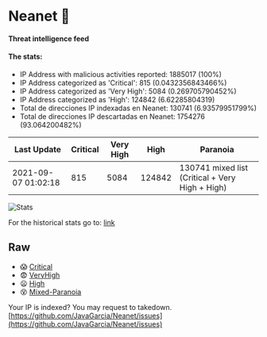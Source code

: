 # Neanet :hocho:
#### Threat intelligence feed
#### The stats:

- IP Address with malicious activities reported: 1885017 (100%)
- IP Address categorized as 'Critical':  815 (0.0432356843466%)
- IP Address categorized as 'Very High':  5084 (0.269705790452%)
- IP Address categorized as 'High':  124842 (6.62285804319)
- Total de direcciones IP indexadas en Neanet:  130741 (6.93579951799%)
- Total de direcciones IP descartadas en Neanet:  1754276 (93.064200482%)

| Last Update | Critical | Very High | High | Paranoia |
| --- | --- | --- | --- | --- |
| 2021-09-07 01:02:18 | 815 | 5084 | 124842 | 130741 mixed list (Critical + Very High + High)|

![Stats](https://docs.google.com/spreadsheets/d/e/2PACX-1vSnaNMIXVabIpDJjufMlzH7poXnshF3mgd8Is1g9ytUEzVsP5my4Trn8f-xkoLLQ38xpL3HtmUexLo6/pubchart?oid=501124687&format=image)

For the historical stats go to: [link](/stats.csv)
## Raw
- :scream: [Critical](https://raw.githubusercontent.com/JavaGarcia/Neanet/master/blacklists/neanet_critical.txt)
- :fearful: [VeryHigh](https://raw.githubusercontent.com/JavaGarcia/Neanet/master/blacklists/neanet_veryHigh.txtt)
- :frowning: [High](https://raw.githubusercontent.com/JavaGarcia/Neanet/master/blacklists/neanet_high.txt)
- :dizzy_face: [Mixed-Paranoia](https://raw.githubusercontent.com/JavaGarcia/Neanet/master/blacklists/neanet_all.txt)


Your IP is indexed? You may request to takedown. [https://github.com/JavaGarcia/Neanet/issues](https://github.com/JavaGarcia/Neanet/issues)













































































































































































































































































































































































































































































































































































































































































































































































































































































































































































































































































































































































































































































































































































































































































































































































































































































































































































































































































































































































































































































































































































































































































































































































































































































































































































































































































































































































































































































































































































































































































































































































































































































































































































































































































































































































































































































































































































































































































































































































































































































































































































































































































































































































































































































































































































































































































































































































































































































































































































































































































































































































































































































































































































































































































































































































































































































































































































































































































































































































































































































































































































































































































































































































































































































































































































































































































































































































































































































































































































































































































































































































































































































































































































































































































































































































































































































































































































































































































































































































































































































































































































































































































































































































































































































































































































































































































































































































